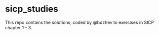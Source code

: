 # sicp_studies
This repo contains the solutions, coded by @bdzhev to exercises in SICP chapter 1 - 3.
